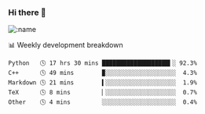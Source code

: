 ### Hi there 👋

<!--
**lv2020/lv2020** is a ✨ _special_ ✨ repository because its `README.md` (this file) appears on your GitHub profile.

Here are some ideas to get you started:

- 🔭 I’m currently working on ...
- 🌱 I’m currently learning ...
- 👯 I’m looking to collaborate on ...
- 🤔 I’m looking for help with ...
- 💬 Ask me about ...
- 📫 How to reach me: ...
- 😄 Pronouns: ...
- ⚡ Fun fact: ...
-->
![:name](https://count.getloli.com/get/@:lv2020)
 <!-- waka-box start -->
📊 Weekly development breakdown
```text
Python   🕓 17 hrs 30 mins ███████████████████▍░ 92.3%
C++      🕓 49 mins        ▉░░░░░░░░░░░░░░░░░░░░  4.3%
Markdown 🕓 21 mins        ▍░░░░░░░░░░░░░░░░░░░░  1.9%
TeX      🕓 8 mins         ▏░░░░░░░░░░░░░░░░░░░░  0.7%
Other    🕓 4 mins         ░░░░░░░░░░░░░░░░░░░░░  0.4%
```
<!-- Powered by https://github.com/YouEclipse/waka-box-go . -->
<!-- waka-box end -->
